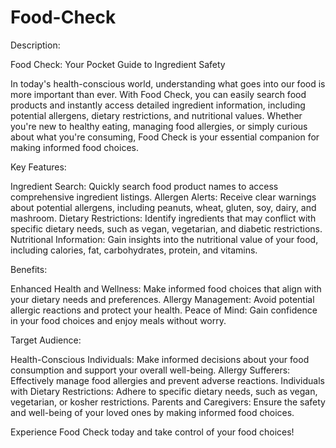 # Food-Check
Description:

Food Check: Your Pocket Guide to Ingredient Safety

In today's health-conscious world, understanding what goes into our food is more important than ever. With Food Check, you can easily search food products and instantly access detailed ingredient information, including potential allergens, dietary restrictions, and nutritional values. Whether you're new to healthy eating, managing food allergies, or simply curious about what you're consuming, Food Check is your essential companion for making informed food choices.

Key Features:

Ingredient Search: Quickly search food product names to access comprehensive ingredient listings.
Allergen Alerts: Receive clear warnings about potential allergens, including peanuts, wheat, gluten, soy, dairy, and mashroom.
Dietary Restrictions: Identify ingredients that may conflict with specific dietary needs, such as vegan, vegetarian, and diabetic restrictions.
Nutritional Information: Gain insights into the nutritional value of your food, including calories, fat, carbohydrates, protein, and vitamins.

Benefits:

Enhanced Health and Wellness: Make informed food choices that align with your dietary needs and preferences.
Allergy Management: Avoid potential allergic reactions and protect your health.
Peace of Mind: Gain confidence in your food choices and enjoy meals without worry.

Target Audience:

Health-Conscious Individuals: Make informed decisions about your food consumption and support your overall well-being.
Allergy Sufferers: Effectively manage food allergies and prevent adverse reactions.
Individuals with Dietary Restrictions: Adhere to specific dietary needs, such as vegan, vegetarian, or kosher restrictions.
Parents and Caregivers: Ensure the safety and well-being of your loved ones by making informed food choices.

Experience Food Check today and take control of your food choices!
